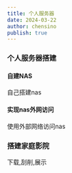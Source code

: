 ```yaml
---
title: 个人服务器
date: 2024-03-22
author: chensino
publish: true
---
```


### 个人服务器搭建

#### 自建NAS

自己搭建nas

#### 实现nas外网访问

使用外部网络访问nas

### 搭建家庭影院

下载,刮削,展示
